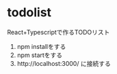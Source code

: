 # todolist
React+Typescriptで作るTODOリスト


1. npm installをする
2. npm startをする
3. http://localhost:3000/ に接続する

